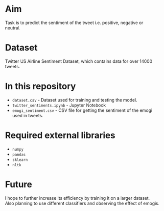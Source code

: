 # Aim
Task is to predict the sentiment of the tweet i.e. positive, negative or neutral.
# Dataset
Twitter US Airline Sentiment Dataset, which contains data for over 14000 tweets.
# In this repository
* `dataset.csv` - Dataset used for training and testing the model.
* `twitter_sentiments.ipynb` - Jupyter Notebook
* `emogi_sentiment.csv` - CSV file for getting the sentiment of the emogi used in tweets.
# Required external libraries
* `numpy`
* `pandas`
* `sklearn`
* `nltk`
# Future 
I hope to further increase its efficiency by training it on a larger dataset. Also planning to use different classifiers and observing the effect of emogis.
